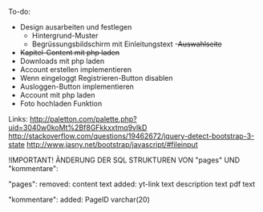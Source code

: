 To-do:
- Design ausarbeiten und festlegen
	- Hintergrund-Muster
	- Begrüssungsbildschirm mit Einleitungstext
	-<s>Auswahlseite</s>
- <s>Kapitel-Content mit php laden</s>
- Downloads mit php laden
- Account erstellen implementieren
- Wenn eingeloggt Registrieren-Button disablen
- Ausloggen-Button implementieren
- Account mit php laden
- Foto hochladen Funktion


Links:
http://paletton.com/palette.php?uid=3040w0koMt%2Bf8GFkkxxtmq9vlkD
http://stackoverflow.com/questions/19462672/jquery-detect-bootstrap-3-state
http://www.jasny.net/bootstrap/javascript/#fileinput

!IMPORTANT!
ÄNDERUNG DER SQL STRUKTUREN VON "pages" UND "kommentare":

"pages":
removed: 	content			text
added:		yt-link			text
			description		text
			pdf				text

"kommentare":
added:	PageID		varchar(20)


